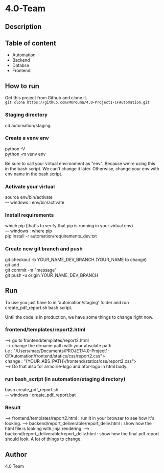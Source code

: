 # 4.0-Team

## Description


## Table of content
* Automation 
* Backend 
* Databse 
* Frontend 


## How to run
Get this project from Github and clone it.\
`git clone https://github.com/MKrouma/4.0-Project1-CFAutomation.git`

### Staging directory
cd automation/staging

### Create a venv env
python -V\
python -m venv env

Be sure to call your virtual environment as "env". Because we're using this in the 
bash script. We can't change it later. Otherwise, change your env with env name in the
bash script.

### Activate your virtual
source env/bin/activate\
-- windows : env/bin/activate

### Install requirements
which pip (that's to verify that pip is running in your virtual env)\
-- windows : where pip\
pip install -r automation/requirements_dev.txt

### Create new git branch and push 
git checkout -b YOUR_NAME_DEV_BRANCH (YOUR_NAME to change)\
git add .\
git commit -m "message"\
git push -u origin YOUR_NAME_DEV_BRANCH


## Run
To use you just have to in 'automation/staging' folder and run create_pdf_report.sh bash script. 

Until the code is in production, we have some things to change right now. 

### frontend/templates/report2.html
--> go to frontend/templates/report2.html\
--> change the dirname path with your absolute path.\
i.e : "/Users/mac/Documents/PROJET/4.0-Project1-CFAutomation/frontend/statics/css/report2.css">\
change : "{YOUR_ABS_PATH}/frontend/statics/css/report2.css">\
--> Do that also for armoirie-logo and afor-logo in html body.

### run bash_script (in automation/staging directory)
bash create_pdf_report.sh\
-- windows : create_pdf_report.bat

### Result
--> frontend/templates/report2.html : run it in your browser to see how it's looking.
--> backend/report_deliverable/report_deliv.html : show how the html file is looking with jinja rendering.
--> backend/report_deliverable/report_deliv.html : show how the final pdf report should look. A lot of things to change.


## Author
4.0 Team 

